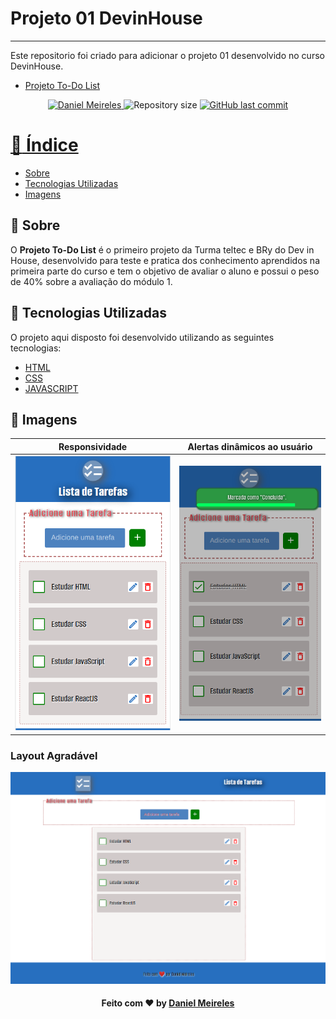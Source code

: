 # Projeto 01 DevinHouse
---

Este repositorio foi criado para adicionar o projeto 01 desenvolvido no curso DevinHouse.

- [Projeto To-Do List](https://meirelesdev.github.io/to-do-list-devinhouse/)
<p align="center">	
   <a href="https://www.linkedin.com/in/developer-danielmn/">
      <img alt="Daniel Meireles" src="https://img.shields.io/badge/-Daniel Meireles-0080000?style=flat&logo=Linkedin&logoColor=white" />
   </a>
  <img alt="Repository size" src="https://img.shields.io/github/languages/code-size/meirelesdev/to-do-list-devinhouse?color=0080000label=repo%20size">


  <a href="https://github.com/meirelesdev/to-do-list-devinhouse/commits/main">
    <img alt="GitHub last commit" src="https://img.shields.io/github/last-commit/meirelesdev/to-do-list-devinhouse?color=0080000">
</p>

# :pushpin: Índice

- [Sobre](#sobre)
- [Tecnologias Utilizadas](#tecnologias-utilizadas)
- [Imagens](#imagens)

<a id="sobre"></a>

## :bookmark: Sobre

O <strong>Projeto To-Do List</strong> é o primeiro projeto da Turma teltec e BRy do Dev in House, desenvolvido para teste e pratica dos conhecimento aprendidos na primeira parte do curso e tem o objetivo de avaliar o aluno e possui o peso de 40% sobre a avaliação do módulo 1.

<a id="tecnologias-utilizadas"></a>

## :rocket: Tecnologias Utilizadas

O projeto aqui disposto foi desenvolvido utilizando as seguintes tecnologias:

- [HTML](https://www.w3schools.com/html/default.asp)
- [CSS](https://www.w3schools.com/css/default.asp)
- [JAVASCRIPT](https://www.w3schools.com/js/default.asp)

<a id="imagens"></a>
## :bookmark: Imagens

Responsividade                     |                                           Alertas dinâmicos ao usuário
:---------------------------------:|:---------------------------------------------------------------------:
![Layout Responsivo](screenshot/screenshot_1.png?raw=true "Responsividade") | ![Layout Responsivo](screenshot/screenshot_2.png "Alertas dinâmicos ao usuário")
### Layout Agradável
![Layout Responsivo](screenshot/screenshot.png?raw=true "Layout Agradável")


<h4 align="center">
    Feito com ❤️ by <a href="https://www.linkedin.com/in/developer-danielmn/" target="_blank">Daniel Meireles</a>
</h4>
